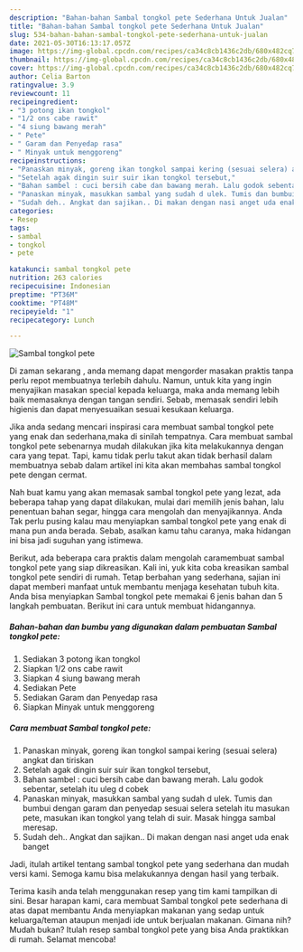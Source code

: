 ```yaml
---
description: "Bahan-bahan Sambal tongkol pete Sederhana Untuk Jualan"
title: "Bahan-bahan Sambal tongkol pete Sederhana Untuk Jualan"
slug: 534-bahan-bahan-sambal-tongkol-pete-sederhana-untuk-jualan
date: 2021-05-30T16:13:17.057Z
image: https://img-global.cpcdn.com/recipes/ca34c8cb1436c2db/680x482cq70/sambal-tongkol-pete-foto-resep-utama.jpg
thumbnail: https://img-global.cpcdn.com/recipes/ca34c8cb1436c2db/680x482cq70/sambal-tongkol-pete-foto-resep-utama.jpg
cover: https://img-global.cpcdn.com/recipes/ca34c8cb1436c2db/680x482cq70/sambal-tongkol-pete-foto-resep-utama.jpg
author: Celia Barton
ratingvalue: 3.9
reviewcount: 11
recipeingredient:
- "3 potong ikan tongkol"
- "1/2 ons cabe rawit"
- "4 siung bawang merah"
- " Pete"
- " Garam dan Penyedap rasa"
- " Minyak untuk menggoreng"
recipeinstructions:
- "Panaskan minyak, goreng ikan tongkol sampai kering (sesuai selera) angkat dan tiriskan"
- "Setelah agak dingin suir suir ikan tongkol tersebut,"
- "Bahan sambel : cuci bersih cabe dan bawang merah. Lalu godok sebentar, setelah itu uleg d cobek"
- "Panaskan minyak, masukkan sambal yang sudah d ulek. Tumis dan bumbui dengan garam dan penyedap sesuai selera setelah itu masukan pete, masukan ikan tongkol yang telah di suir. Masak hingga sambal meresap."
- "Sudah deh.. Angkat dan sajikan.. Di makan dengan nasi anget uda enak banget"
categories:
- Resep
tags:
- sambal
- tongkol
- pete

katakunci: sambal tongkol pete 
nutrition: 263 calories
recipecuisine: Indonesian
preptime: "PT36M"
cooktime: "PT48M"
recipeyield: "1"
recipecategory: Lunch

---
```



![Sambal tongkol pete](https://img-global.cpcdn.com/recipes/ca34c8cb1436c2db/680x482cq70/sambal-tongkol-pete-foto-resep-utama.jpg)

Di zaman  sekarang , anda memang dapat mengorder masakan praktis tanpa perlu repot membuatnya terlebih dahulu. Namun, untuk kita yang ingin menyajikan masakan special kepada keluarga, maka anda memang lebih baik memasaknya dengan tangan sendiri. Sebab, memasak sendiri lebih higienis dan dapat menyesuaikan sesuai kesukaan keluarga.

Jika anda sedang mencari inspirasi cara membuat sambal tongkol pete yang enak dan sederhana,maka di sinilah tempatnya. Cara membuat sambal tongkol pete  sebenarnya mudah dilakukan jika kita melakukannya dengan cara yang tepat. Tapi, kamu tidak perlu takut akan tidak berhasil dalam membuatnya 
sebab dalam artikel ini kita akan membahas sambal tongkol pete dengan cermat.  



Nah buat kamu yang akan memasak sambal tongkol pete yang lezat, ada beberapa tahap yang dapat dilakukan, mulai dari memilih jenis bahan, lalu penentuan bahan segar, hingga cara mengolah dan menyajikannya. Anda Tak perlu pusing kalau mau menyiapkan sambal tongkol pete yang enak di mana pun anda berada. Sebab, asalkan kamu  tahu caranya, maka hidangan ini bisa jadi suguhan yang istimewa.

Berikut, ada beberapa cara praktis  dalam mengolah caramembuat sambal tongkol pete yang siap dikreasikan. Kali ini, yuk kita coba kreasikan sambal tongkol pete sendiri di rumah. Tetap berbahan yang sederhana, sajian ini dapat memberi manfaat untuk membantu menjaga kesehatan tubuh kita. Anda bisa menyiapkan Sambal tongkol pete memakai 6 jenis bahan dan 5 langkah pembuatan. Berikut ini cara untuk membuat hidangannya.

<!--inarticleads1-->

##### Bahan-bahan dan bumbu yang digunakan dalam pembuatan Sambal tongkol pete:

1. Sediakan 3 potong ikan tongkol
1. Siapkan 1/2 ons cabe rawit
1. Siapkan 4 siung bawang merah
1. Sediakan  Pete
1. Sediakan  Garam dan Penyedap rasa
1. Siapkan  Minyak untuk menggoreng




<!--inarticleads2-->

##### Cara membuat Sambal tongkol pete:

1. Panaskan minyak, goreng ikan tongkol sampai kering (sesuai selera) angkat dan tiriskan
1. Setelah agak dingin suir suir ikan tongkol tersebut,
1. Bahan sambel : cuci bersih cabe dan bawang merah. Lalu godok sebentar, setelah itu uleg d cobek
1. Panaskan minyak, masukkan sambal yang sudah d ulek. Tumis dan bumbui dengan garam dan penyedap sesuai selera setelah itu masukan pete, masukan ikan tongkol yang telah di suir. Masak hingga sambal meresap.
1. Sudah deh.. Angkat dan sajikan.. Di makan dengan nasi anget uda enak banget




Jadi, itulah artikel tentang  sambal tongkol pete  yang sederhana dan mudah versi kami. Semoga kamu bisa melakukannya dengan hasil yang terbaik. 

Terima kasih anda telah menggunakan resep yang tim kami tampilkan di sini. Besar harapan kami, cara membuat  Sambal tongkol pete sederhana di atas dapat membantu Anda menyiapkan makanan yang sedap untuk keluarga/teman ataupun menjadi ide untuk berjualan makanan. Gimana nih? Mudah bukan? Itulah resep sambal tongkol pete yang bisa Anda praktikkan di rumah. Selamat mencoba!

